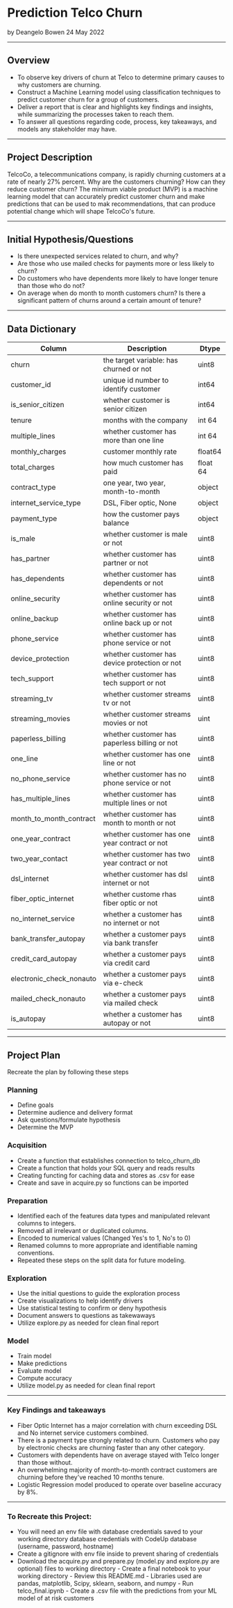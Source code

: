 # Prediction Telco Churn
by Deangelo Bowen 
24 May 2022

---
## Overview
- To observe key drivers of churn at Telco to determine primary causes to why customers are churning.
- Construct a Machine Learning model using classification techniques to predict customer churn for a group of customers.
- Deliver a report that is clear and highlights key findings and insights, while summarizing the processes taken to reach them.
- To answer all questions regarding code, process, key takeaways, and models any stakeholder may have.
    
---

## Project Description
   TelcoCo, a telecommunications company, is rapidly churning customers at a rate of nearly 27% percent. Why are the customers churning? How can they reduce customer churn? The minimum viable product (MVP) is a machine learning model that can accurately predict customer churn and make predictions that can be used to mak recommendations, that can produce potential change which will shape TelcoCo's future.
    
---

## Initial Hypothesis/Questions

- Is there unexpected services related to churn, and why?
- Are those who use mailed checks for payments more or less likely to churn?
- Do customers who have dependents more likely to have longer tenure than those who do not?
- On average when do month to month customers churn? Is there a significant pattern of churns around a certain amount of tenure?
  
---

## Data Dictionary
|Column | Description | Dtype|
|--------- | --------- | ----------- |
churn | the target variable: has churned or not | uint8 |
customer_id | unique id number to identify customer | int64 |
is_senior_citizen | whether customer is senior citizen | int64 |
tenure | months with the company | int 64 |
multiple_lines | whether customer has more than one line | int 64 |
monthly_charges | customer monthly rate | float64 |
total_charges | how much customer has paid | float 64 |
contract_type | one year, two year, month-to-month | object |
internet_service_type | DSL, Fiber optic, None | object |
payment_type | how the customer pays balance | object |
is_male | whether customer is male or not | uint8 |
has_partner | whether customer has partner or not | uint8 |
has_dependents | whether customer has dependents or not | uint8 |
online_security | whether customer has online security or not | uint8 |
online_backup | whether customer has online back up or not |uint8 |
phone_service | whether customer has phone service or not | uint8 |
device_protection | whether customer has device protection or not | uint8 |
tech_support | whether customer has tech support or not | uint8 |
streaming_tv | whether customer streams tv or not | uint8  |
streaming_movies | whether customer streams movies or not | uint |
paperless_billing | whether customer has paperless billing or not | uint8 |
one_line | whether customer has one line or not | uint8 |
no_phone_service | whether customer has no phone service or not | uint8 |
has_multiple_lines | whether customer has multiple lines or not | uint8 |
month_to_month_contract | whether customer has month to month or not | uint8 |
one_year_contract | whether customer has one year contract or not | uint8 |
two_year_contact | whether customer has two year contract or not | uint8 |
dsl_internet | whether customer has dsl internet or not | uint8 |
fiber_optic_internet | whether custome rhas fiber optic or not | uint8 |
no_internet_service | whether a customer has no internet or not | uint8 |
bank_transfer_autopay | whether a customer pays via bank transfer | uint8 |
credit_card_autopay | whether a customer pays via credit card | uint8 |
electronic_check_nonauto | whether a customer pays via e-check | uint8 |
mailed_check_nonauto | whether a customer pays via mailed check | uint8 |
is_autopay | whether a customer has autopay or not | uint8 |
    
---
## Project Plan

   Recreate the plan by following these steps
   
### Planning
   - Define goals
   - Determine audience and delivery format
   - Ask questions/formulate hypothesis
   - Determine the MVP

### Acquisition
   - Create a function that establishes connection to telco_churn_db
   - Create a function that holds your SQL query and reads results
   - Creating functing for caching data and stores as .csv for ease
   - Create and save in acquire.py so functions can be imported

   ### Preparation
   - Identified each of the features data types and manipulated relevant columns to      integers.
   - Removed all irrelevant or duplicated columns.
   - Encoded to numerical values (Changed Yes's to 1, No's to 0)
   - Renamed columns to more appropriate and identifiable naming conventions.
   - Repeated these steps on the split data for future modeling.
    
   ### Exploration
   - Use the initial questions to guide the exploration process
   - Create visualizations to help identify drivers
   - Use statistical testing to confirm or deny hypothesis
   - Document answers to questions as takewaways
   - Utilize explore.py as needed for clean final report

 ### Model
   - Train model
   - Make predictions
   - Evaluate model
   - Compute accuracy
   - Utilize model.py as needed for clean final report
--- 

### Key Findings and takeaways
   - Fiber Optic Internet has a major correlation with churn exceeding DSL and No internet service customers combined.
   - There is a payment type strongly related to churn. Customers who pay by electronic checks are churning faster than any other category.
   - Customers with dependents have on average stayed with Telco longer than those without.
   - An overwhelming majority of month-to-month contract customers are churning before they've reached 10 months tenure.
   - Logistic Regression model produced to operate over baseline accuracy by 8%. 
 
---

### To Recreate this Project:
   - You will need an env file with database credentials saved to your working directory database credentials with CodeUp database (username, password, hostname) 
   - Create a gitignore with env file inside to prevent sharing of credentials
   - Download the acquire.py and prepare.py (model.py and explore.py are optional) files to working directory
    - Create a final notebook to your working directory
    - Review this README.md
    - Libraries used are pandas, matplotlib, Scipy, sklearn, seaborn, and numpy
    - Run telco_final.ipynb
    - Create a .csv file with the predictions from your ML model of at risk customers
